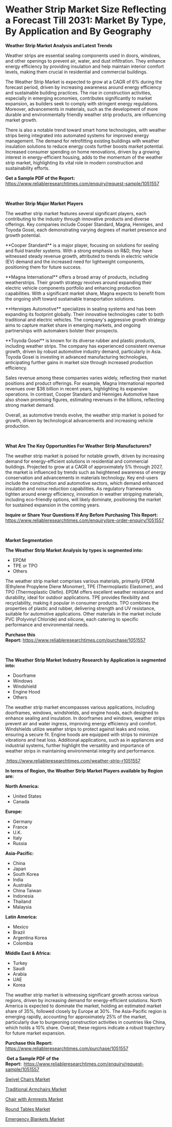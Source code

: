 <p><h1>Weather Strip Market Size Reflecting a Forecast Till 2031: Market By Type, By Application and By Geography</h1></p><p><strong>Weather Strip Market Analysis and Latest Trends</strong></p>
<p><p>Weather strips are essential sealing components used in doors, windows, and other openings to prevent air, water, and dust infiltration. They enhance energy efficiency by providing insulation and help maintain interior comfort levels, making them crucial in residential and commercial buildings. </p><p>The Weather Strip Market is expected to grow at a CAGR of 6% during the forecast period, driven by increasing awareness around energy efficiency and sustainable building practices. The rise in construction activities, especially in emerging economies, contributes significantly to market expansion, as builders seek to comply with stringent energy regulations. Moreover, advancements in materials, such as the development of more durable and environmentally friendly weather strip products, are influencing market growth. </p><p>There is also a notable trend toward smart home technologies, with weather strips being integrated into automated systems for improved energy management. The demand for retrofitting existing buildings with weather insulation solutions to reduce energy costs further boosts market potential. Increased consumer spending on home renovations, driven by a growing interest in energy-efficient housing, adds to the momentum of the weather strip market, highlighting its vital role in modern construction and sustainability efforts.</p></p>
<p><strong>Get a Sample PDF of the Report:&nbsp;</strong> <a href="https://www.reliableresearchtimes.com/enquiry/request-sample/1051557?utm_campaign=1287&utm_medium=2&utm_source=Github&utm_content=ia&utm_term=10102024&utm_id=weather-strip">https://www.reliableresearchtimes.com/enquiry/request-sample/1051557</a></p>
<p>&nbsp;</p>
<p><strong>Weather Strip Major Market Players</strong></p>
<p><p>The weather strip market features several significant players, each contributing to the industry through innovative products and diverse offerings. Key companies include Cooper Standard, Magna, Henniges, and Toyoda Gosei, each demonstrating varying degrees of market presence and growth potential.</p><p>**Cooper Standard** is a major player, focusing on solutions for sealing and fluid transfer systems. With a strong emphasis on R&D, they have witnessed steady revenue growth, attributed to trends in electric vehicle (EV) demand and the increased need for lightweight components, positioning them for future success.</p><p>**Magna International** offers a broad array of products, including weatherstrips. Their growth strategy revolves around expanding their electric vehicle components portfolio and enhancing production capabilities. With a significant market share, Magna expects to benefit from the ongoing shift toward sustainable transportation solutions.</p><p>**Henniges Automotive** specializes in sealing systems and has been expanding its footprint globally. Their innovative technologies cater to both traditional and electric vehicles. The company's aggressive growth strategy aims to capture market share in emerging markets, and ongoing partnerships with automakers bolster their prospects.</p><p>**Toyoda Gosei** is known for its diverse rubber and plastic products, including weather strips. The company has experienced consistent revenue growth, driven by robust automotive industry demand, particularly in Asia. Toyoda Gosei is investing in advanced manufacturing technologies, anticipating further gains in market size through increased production efficiency.</p><p>Sales revenue among these companies varies widely, reflecting their market positions and product offerings. For example, Magna International reported revenues over $36 billion in recent years, highlighting its expansive operations. In contrast, Cooper Standard and Henniges Automotive have also shown promising figures, estimating revenues in the billions, reflecting strong market demand.</p><p>Overall, as automotive trends evolve, the weather strip market is poised for growth, driven by technological advancements and increasing vehicle production.</p></p>
<p>&nbsp;</p>
<p><strong>What Are The Key Opportunities For Weather Strip Manufacturers?</strong></p>
<p><p>The weather strip market is poised for notable growth, driven by increasing demand for energy-efficient solutions in residential and commercial buildings. Projected to grow at a CAGR of approximately 5% through 2027, the market is influenced by trends such as heightened awareness of energy conservation and advancements in materials technology. Key end-users include the construction and automotive sectors, which demand enhanced insulation and noise reduction capabilities. As regulatory frameworks tighten around energy efficiency, innovation in weather stripping materials, including eco-friendly options, will likely dominate, positioning the market for sustained expansion in the coming years.</p></p>
<p><strong>Inquire or Share Your Questions If Any Before Purchasing This Report:</strong> <a href="https://www.reliableresearchtimes.com/enquiry/pre-order-enquiry/1051557?utm_campaign=1287&utm_medium=2&utm_source=Github&utm_content=ia&utm_term=10102024&utm_id=weather-strip">https://www.reliableresearchtimes.com/enquiry/pre-order-enquiry/1051557</a></p>
<p>&nbsp;</p>
<p><strong>Market Segmentation</strong></p>
<p><strong>The Weather Strip Market Analysis by types is segmented into:</strong></p>
<p><ul><li>EPDM</li><li>TPE or TPO</li><li>Others</li></ul></p>
<p><p>The weather strip market comprises various materials, primarily EPDM (Ethylene Propylene Diene Monomer), TPE (Thermoplastic Elastomer), and TPO (Thermoplastic Olefin). EPDM offers excellent weather resistance and durability, ideal for outdoor applications. TPE provides flexibility and recyclability, making it popular in consumer products. TPO combines the properties of plastic and rubber, delivering strength and UV resistance, suitable for automotive applications. Other materials in the market include PVC (Polyvinyl Chloride) and silicone, each catering to specific performance and environmental needs.</p></p>
<p><strong>Purchase this Report:&nbsp;</strong><a href="https://www.reliableresearchtimes.com/purchase/1051557?utm_campaign=1287&utm_medium=2&utm_source=Github&utm_content=ia&utm_term=10102024&utm_id=weather-strip">https://www.reliableresearchtimes.com/purchase/1051557</a></p>
<p>&nbsp;</p>
<p><strong>The Weather Strip Market Industry Research by Application is segmented into:</strong></p>
<p><ul><li>Doorframe</li><li>Windows</li><li>Windshield</li><li>Engine Hood</li><li>Others</li></ul></p>
<p><p>The weather strip market encompasses various applications, including doorframes, windows, windshields, and engine hoods, each designed to enhance sealing and insulation. In doorframes and windows, weather strips prevent air and water ingress, improving energy efficiency and comfort. Windshields utilize weather strips to protect against leaks and noise, ensuring a secure fit. Engine hoods are equipped with strips to minimize vibrations and heat loss. Additional applications, such as in appliances and industrial systems, further highlight the versatility and importance of weather strips in maintaining environmental integrity and performance.</p></p>
<p><a href="https://www.reliableresearchtimes.com/weather-strip-r1051557?utm_campaign=1287&utm_medium=2&utm_source=Github&utm_content=ia&utm_term=10102024&utm_id=weather-strip">&nbsp;https://www.reliableresearchtimes.com/weather-strip-r1051557</a></p>
<p><strong>In terms of Region, the Weather Strip Market Players available by Region are:</strong></p>
<p>
    <p> <strong> North America: </strong>
        <ul>
            <li>United States</li>
            <li>Canada</li>
        </ul>
        </p> 
    <p> <strong> Europe: </strong>
        <ul>
            <li>Germany</li>
            <li>France</li>
            <li>U.K.</li>
            <li>Italy</li>
            <li>Russia</li>
        </ul>
        </p> 
    <p> <strong> Asia-Pacific: </strong>
        <ul>
            <li>China</li>
            <li>Japan</li>
            <li>South Korea</li>
            <li>India</li>
            <li>Australia</li>
            <li>China Taiwan</li>
            <li>Indonesia</li>
            <li>Thailand</li>
            <li>Malaysia</li>
        </ul>
        </p> 
    <p> <strong> Latin America: </strong>
        <ul>
            <li>Mexico</li>
            <li>Brazil</li>
            <li>Argentina Korea</li>
            <li>Colombia</li>
        </ul>
        </p> 
    <p> <strong> Middle East & Africa: </strong>
        <ul>
            <li>Turkey</li>
            <li>Saudi</li>
            <li>Arabia</li>
            <li>UAE</li>
            <li>Korea</li>
        </ul>
    </p>
    </p>
<p><p>The weather strip market is witnessing significant growth across various regions, driven by increasing demand for energy-efficient solutions. North America is expected to dominate the market, holding an estimated market share of 35%, followed closely by Europe at 30%. The Asia-Pacific region is emerging rapidly, accounting for approximately 25% of the market, particularly due to burgeoning construction activities in countries like China, which holds a 10% share. Overall, these regions indicate a robust trajectory for future market expansion.</p></p>
<p><strong>Purchase this Report: </strong><a href="https://www.reliableresearchtimes.com/purchase/1051557?utm_campaign=1287&utm_medium=2&utm_source=Github&utm_content=ia&utm_term=10102024&utm_id=weather-strip">https://www.reliableresearchtimes.com/purchase/1051557</a></p>
<p>&nbsp;<strong>Get a Sample PDF of the Report:&nbsp;&nbsp;</strong><a href="https://www.reliableresearchtimes.com/enquiry/request-sample/1051557?utm_campaign=1287&utm_medium=2&utm_source=Github&utm_content=ia&utm_term=10102024&utm_id=weather-strip">https://www.reliableresearchtimes.com/enquiry/request-sample/1051557</a></p>
<p><strong></strong></p>
<p><p><a href="https://www.linkedin.com/pulse/swivel-chairs-market-innovations-trends-comprehensive-study-u4ene?utm_campaign=1287&utm_medium=2&utm_source=Github&utm_content=ia&utm_term=10102024&utm_id=weather-strip">Swivel Chairs Market</a></p><p><a href="https://www.linkedin.com/pulse/global-traditional-armchairs-market-sector-types-applications-ooyne?utm_campaign=1287&utm_medium=2&utm_source=Github&utm_content=ia&utm_term=10102024&utm_id=weather-strip">Traditional Armchairs Market</a></p><p><a href="https://www.linkedin.com/pulse/chair-armrests-market-overview-regional-outlook-competitive-hw7ze?utm_campaign=1287&utm_medium=2&utm_source=Github&utm_content=ia&utm_term=10102024&utm_id=weather-strip">Chair with Armrests Market</a></p><p><a href="https://www.linkedin.com/pulse/charting-future-comprehensive-analysis-global-round-tables-v7noe?utm_campaign=1287&utm_medium=2&utm_source=Github&utm_content=ia&utm_term=10102024&utm_id=weather-strip">Round Tables Market</a></p><p><a href="https://www.linkedin.com/pulse/global-emergency-blankets-market-trends-analysis-future-growth-1eqve?utm_campaign=1287&utm_medium=2&utm_source=Github&utm_content=ia&utm_term=10102024&utm_id=weather-strip">Emergency Blankets Market</a></p></p>